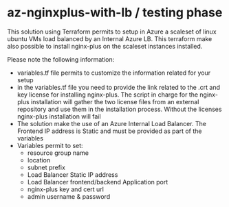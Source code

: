 # az-nginxplus-with-lb / testing phase

This solution using Terraform permits to setup in Azure a scaleset of linux ubuntu VMs load balanced by an Internal Azure LB.
This terraform make also possible to install nginx-plus on the scaleset instances installed.

Please note the following information:
  - variables.tf file permits to customize the information related for your setup
  - in the variables.tf file you need to provide the link related to the .crt and key license for installing nginx-plus. The script in charge for the nginx-plus installation will gather the two license files from an external repository and use them in the installation process. Without the licenses nginx-plus installation will fail
  - The solution make the use of an Azure Internal Load Balancer. The Frontend IP address is Static and must be provided as part of the variables
  - Variables permit to set:
    - resource group name
    - location
    - subnet prefix
    - Load Balancer Static IP address
    - Load Balancer frontend/backend Application port
    - nginx-plus key and cert url
    - admin username & password


